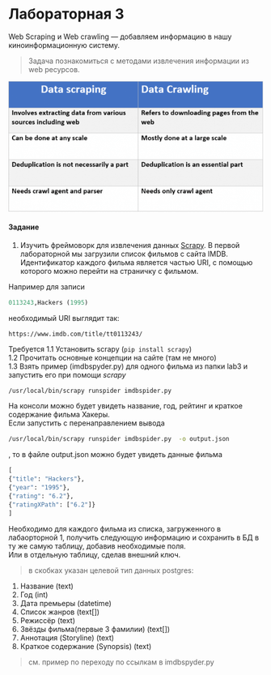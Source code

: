 # Лабораторная 3
Web Scraping и Web crawling — добавляем информацию в нашу киноинформационную систему.
> Задача познакомиться с методами извлечения информации из web ресурсов.

![](scrapping_crawling.png )


#### Задание
1. Изучить фреймоворк для извлечения данных [Scrapy](https://scrapy.org/).
В первой лабораторной мы загрузили список фильмов c сайта IMDB. 
Идентификатор каждого фильма является частью URI, с помощью которого можно перейти на страничку с фильмом.  

Например для записи 
```sql
0113243,Hackers (1995)
```
необходимый URI выглядит так:
```
https://www.imdb.com/title/tt0113243/
```
Требуется
1.1 Установить scrapy (`pip install scrapy`)  
1.2 Прочитать основные концепции на сайте (там не много)  
1.3 Взять пример (imdbspyder.py) для одного фильма из папки lab3 и запустить его при помощи *scrapy*
```bash
/usr/local/bin/scrapy runspider imdbspider.py
```

На консоли можно будет увидеть название, год, рейтинг и краткое содержание фильма Хакеры.  
Если запустить с перенаправлением вывода
```bash
/usr/local/bin/scrapy runspider imdbspider.py  -o output.json
```
, то в файле output.json можно будет увидеть данные фильма
```python
[
{"title": "Hackers"},
{"year": "1995"},
{"rating": "6.2"},
{"ratingXPath": ["6.2"]}
]
```

Необходимо для каждого фильма из списка, загруженного в лабаорторной 1, получить следующую информацию и сохранить в БД в ту же самую таблицу, добавив необходимые поля.  
Или в отдельную таблицу, сделав внешний ключ.
> в скобках указан  целевой тип данных postgres:

1. Название (text)
2. Год (int)
3. Дата премьеры (datetime) 
4. Список жанров (text[])
5. Режиссёр (text)
7. Звёзды фильма(первые 3 фамилии) (text[])
6. Аннотация (Storyline) (text) 
7. Краткое содержание (Synopsis) (text) 
> см. пример по переходу по ссылкам в imdbspyder.py
